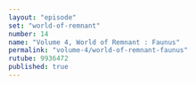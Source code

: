 ```yaml
---
layout: "episode"
set: "world-of-remnant"
number: 14
name: "Volume 4, World of Remnant : Faunus"
permalink: "volume-4/world-of-remnant-faunus"
rutube: 9936472
published: true
---
```

